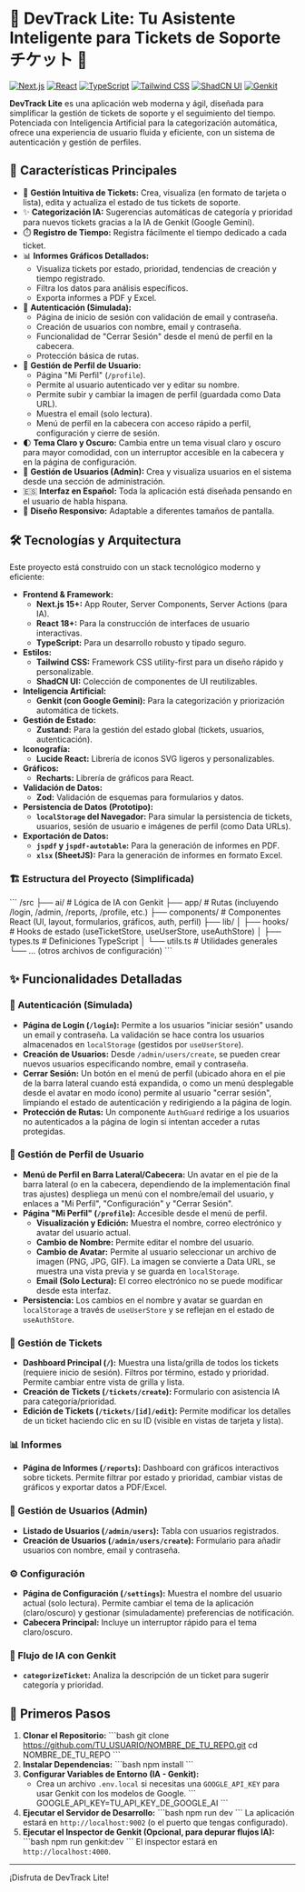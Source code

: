 
# 🚀 DevTrack Lite: Tu Asistente Inteligente para Tickets de Soporte チケット 🎫

[![Next.js](https://img.shields.io/badge/Next.js-15.x-black?style=for-the-badge&logo=next.js&logoColor=white)](https://nextjs.org/)
[![React](https://img.shields.io/badge/React-18.x-20232A?style=for-the-badge&logo=react&logoColor=61DAFB)](https://reactjs.org/)
[![TypeScript](https://img.shields.io/badge/TypeScript-5.x-blue?style=for-the-badge&logo=typescript)](https://www.typescriptlang.org/)
[![Tailwind CSS](https://img.shields.io/badge/Tailwind_CSS-3.x-38B2AC?style=for-the-badge&logo=tailwind-css&logoColor=white)](https://tailwindcss.com/)
[![ShadCN UI](https://img.shields.io/badge/ShadCN_UI-Jazmín-black?style=for-the-badge&logo=shadcnui&logoColor=white)](https://ui.shadcn.com/)
[![Genkit](https://img.shields.io/badge/Genkit_AI-Firebase-FFCA28?style=for-the-badge&logo=firebase&logoColor=black)](https://firebase.google.com/docs/genkit)

**DevTrack Lite** es una aplicación web moderna y ágil, diseñada para simplificar la gestión de tickets de soporte y el seguimiento del tiempo. Potenciada con Inteligencia Artificial para la categorización automática, ofrece una experiencia de usuario fluida y eficiente, con un sistema de autenticación y gestión de perfiles.

## 🌟 Características Principales

*   🎫 **Gestión Intuitiva de Tickets:** Crea, visualiza (en formato de tarjeta o lista), edita y actualiza el estado de tus tickets de soporte.
*   ✨ **Categorización IA:** Sugerencias automáticas de categoría y prioridad para nuevos tickets gracias a la IA de Genkit (Google Gemini).
*   ⏱️ **Registro de Tiempo:** Registra fácilmente el tiempo dedicado a cada ticket.
*   📊 **Informes Gráficos Detallados:**
    *   Visualiza tickets por estado, prioridad, tendencias de creación y tiempo registrado.
    *   Filtra los datos para análisis específicos.
    *   Exporta informes a PDF y Excel.
*   🔑 **Autenticación (Simulada):**
    *   Página de inicio de sesión con validación de email y contraseña.
    *   Creación de usuarios con nombre, email y contraseña.
    *   Funcionalidad de "Cerrar Sesión" desde el menú de perfil en la cabecera.
    *   Protección básica de rutas.
*   👤 **Gestión de Perfil de Usuario:**
    *   Página "Mi Perfil" (`/profile`).
    *   Permite al usuario autenticado ver y editar su nombre.
    *   Permite subir y cambiar la imagen de perfil (guardada como Data URL).
    *   Muestra el email (solo lectura).
    *   Menú de perfil en la cabecera con acceso rápido a perfil, configuración y cierre de sesión.
*   🌓 **Tema Claro y Oscuro:** Cambia entre un tema visual claro y oscuro para mayor comodidad, con un interruptor accesible en la cabecera y en la página de configuración.
*   👥 **Gestión de Usuarios (Admin):** Crea y visualiza usuarios en el sistema desde una sección de administración.
*   🇪🇸 **Interfaz en Español:** Toda la aplicación está diseñada pensando en el usuario de habla hispana.
*   📱 **Diseño Responsivo:** Adaptable a diferentes tamaños de pantalla.

## 🛠️ Tecnologías y Arquitectura

Este proyecto está construido con un stack tecnológico moderno y eficiente:

*   **Frontend & Framework:**
    *   **Next.js 15+:** App Router, Server Components, Server Actions (para IA).
    *   **React 18+:** Para la construcción de interfaces de usuario interactivas.
    *   **TypeScript:** Para un desarrollo robusto y tipado seguro.
*   **Estilos:**
    *   **Tailwind CSS:** Framework CSS utility-first para un diseño rápido y personalizable.
    *   **ShadCN UI:** Colección de componentes de UI reutilizables.
*   **Inteligencia Artificial:**
    *   **Genkit (con Google Gemini):** Para la categorización y priorización automática de tickets.
*   **Gestión de Estado:**
    *   **Zustand:** Para la gestión del estado global (tickets, usuarios, autenticación).
*   **Iconografía:**
    *   **Lucide React:** Librería de iconos SVG ligeros y personalizables.
*   **Gráficos:**
    *   **Recharts:** Librería de gráficos para React.
*   **Validación de Datos:**
    *   **Zod:** Validación de esquemas para formularios y datos.
*   **Persistencia de Datos (Prototipo):**
    *   **`localStorage` del Navegador:** Para simular la persistencia de tickets, usuarios, sesión de usuario e imágenes de perfil (como Data URLs).
*   **Exportación de Datos:**
    *   **`jspdf` y `jspdf-autotable`:** Para la generación de informes en PDF.
    *   **`xlsx` (SheetJS):** Para la generación de informes en formato Excel.

### 🏗️ Estructura del Proyecto (Simplificada)
\`\`\`
/src
├── ai/             # Lógica de IA con Genkit
├── app/            # Rutas (incluyendo /login, /admin, /reports, /profile, etc.)
├── components/     # Componentes React (UI, layout, formularios, gráficos, auth, perfil)
├── lib/
│   ├── hooks/      # Hooks de estado (useTicketStore, useUserStore, useAuthStore)
│   ├── types.ts    # Definiciones TypeScript
│   └── utils.ts    # Utilidades generales
└── ... (otros archivos de configuración)
\`\`\`

## ✨ Funcionalidades Detalladas

### 🔑 Autenticación (Simulada)
*   **Página de Login (`/login`):** Permite a los usuarios "iniciar sesión" usando un email y contraseña. La validación se hace contra los usuarios almacenados en `localStorage` (gestidos por `useUserStore`).
*   **Creación de Usuarios:** Desde `/admin/users/create`, se pueden crear nuevos usuarios especificando nombre, email y contraseña.
*   **Cerrar Sesión:** Un botón en el menú de perfil (ubicado ahora en el pie de la barra lateral cuando está expandida, o como un menú desplegable desde el avatar en modo ícono) permite al usuario "cerrar sesión", limpiando el estado de autenticación y redirigiendo a la página de login.
*   **Protección de Rutas:** Un componente `AuthGuard` redirige a los usuarios no autenticados a la página de login si intentan acceder a rutas protegidas.

### 👤 Gestión de Perfil de Usuario
*   **Menú de Perfil en Barra Lateral/Cabecera:** Un avatar en el pie de la barra lateral (o en la cabecera, dependiendo de la implementación final tras ajustes) despliega un menú con el nombre/email del usuario, y enlaces a "Mi Perfil", "Configuración" y "Cerrar Sesión".
*   **Página "Mi Perfil" (`/profile`):** Accesible desde el menú de perfil.
    *   **Visualización y Edición:** Muestra el nombre, correo electrónico y avatar del usuario actual.
    *   **Cambio de Nombre:** Permite editar el nombre del usuario.
    *   **Cambio de Avatar:** Permite al usuario seleccionar un archivo de imagen (PNG, JPG, GIF). La imagen se convierte a Data URL, se muestra una vista previa y se guarda en `localStorage`.
    *   **Email (Solo Lectura):** El correo electrónico no se puede modificar desde esta interfaz.
*   **Persistencia:** Los cambios en el nombre y avatar se guardan en `localStorage` a través de `useUserStore` y se reflejan en el estado de `useAuthStore`.

### 🎫 Gestión de Tickets
*   **Dashboard Principal (`/`):** Muestra una lista/grilla de todos los tickets (requiere inicio de sesión). Filtros por término, estado y prioridad. Permite cambiar entre vista de grilla y lista.
*   **Creación de Tickets (`/tickets/create`):** Formulario con asistencia IA para categoría/prioridad.
*   **Edición de Tickets (`/tickets/[id]/edit`):** Permite modificar los detalles de un ticket haciendo clic en su ID (visible en vistas de tarjeta y lista).

### 📊 Informes
*   **Página de Informes (`/reports`):** Dashboard con gráficos interactivos sobre tickets. Permite filtrar por estado y prioridad, cambiar vistas de gráficos y exportar datos a PDF/Excel.

### 👥 Gestión de Usuarios (Admin)
*   **Listado de Usuarios (`/admin/users`):** Tabla con usuarios registrados.
*   **Creación de Usuarios (`/admin/users/create`):** Formulario para añadir usuarios con nombre, email y contraseña.

### ⚙️ Configuración
*   **Página de Configuración (`/settings`):** Muestra el nombre del usuario actual (solo lectura). Permite cambiar el tema de la aplicación (claro/oscuro) y gestionar (simuladamente) preferencias de notificación.
*   **Cabecera Principal:** Incluye un interruptor rápido para el tema claro/oscuro.

### 🤖 Flujo de IA con Genkit
*   **`categorizeTicket`:** Analiza la descripción de un ticket para sugerir categoría y prioridad.

## 🚀 Primeros Pasos

1.  **Clonar el Repositorio:**
    \`\`\`bash
    git clone https://github.com/TU_USUARIO/NOMBRE_DE_TU_REPO.git
    cd NOMBRE_DE_TU_REPO
    \`\`\`
2.  **Instalar Dependencias:**
    \`\`\`bash
    npm install
    \`\`\`
3.  **Configurar Variables de Entorno (IA - Genkit):**
    *   Crea un archivo `.env.local` si necesitas una `GOOGLE_API_KEY` para usar Genkit con los modelos de Google.
        \`\`\`
        GOOGLE_API_KEY=TU_API_KEY_DE_GOOGLE_AI
        \`\`\`
4.  **Ejecutar el Servidor de Desarrollo:**
    \`\`\`bash
    npm run dev
    \`\`\`
    La aplicación estará en `http://localhost:9002` (o el puerto que tengas configurado).
5.  **Ejecutar el Inspector de Genkit (Opcional, para depurar flujos IA):**
    \`\`\`bash
    npm run genkit:dev
    \`\`\`
    El inspector estará en `http://localhost:4000`.

---
¡Disfruta de DevTrack Lite!
